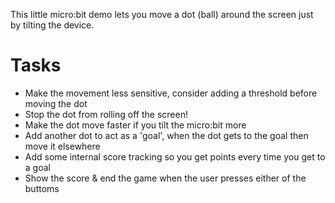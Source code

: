This little micro:bit demo lets you move a dot (ball) around the screen just by tilting the device.

# Tasks

- Make the movement less sensitive, consider adding a threshold before moving the dot
- Stop the dot from rolling off the screen!
- Make the dot move faster if you tilt the micro:bit more
- Add another dot to act as a 'goal', when the dot gets to the goal then move it elsewhere
- Add some internal score tracking so you get points every time you get to a goal  
- Show the score & end the game when the user presses either of the buttoms
